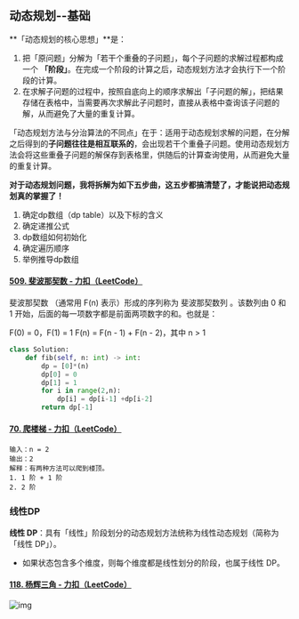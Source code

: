 ## 动态规划--基础



**「动态规划的核心思想」**是：

1. 把「原问题」分解为「若干个重叠的子问题」，每个子问题的求解过程都构成一个 **「阶段」**。在完成一个阶段的计算之后，动态规划方法才会执行下一个阶段的计算。
2. 在求解子问题的过程中，按照自底向上的顺序求解出「子问题的解」，把结果存储在表格中，当需要再次求解此子问题时，直接从表格中查询该子问题的解，从而避免了大量的重复计算。

「动态规划方法与分治算法的不同点」在于：适用于动态规划求解的问题，在分解之后得到的**子问题往往是相互联系的**，会出现若干个重叠子问题。使用动态规划方法会将这些重叠子问题的解保存到表格里，供随后的计算查询使用，从而避免大量的重复计算。



**对于动态规划问题，我将拆解为如下五步曲，这五步都搞清楚了，才能说把动态规划真的掌握了！**

1. 确定dp数组（dp table）以及下标的含义
2. 确定递推公式
3. dp数组如何初始化
4. 确定遍历顺序
5. 举例推导dp数组







#### [509. 斐波那契数 - 力扣（LeetCode）](https://leetcode.cn/problems/fibonacci-number/)

斐波那契数 （通常用 F(n) 表示）形成的序列称为 斐波那契数列 。该数列由 0 和 1 开始，后面的每一项数字都是前面两项数字的和。也就是：

F(0) = 0，F(1) = 1
F(n) = F(n - 1) + F(n - 2)，其中 n > 1

```python
class Solution:
    def fib(self, n: int) -> int:
        dp = [0]*(n)
        dp[0] = 0
        dp[1] = 1
        for i in range(2,n):
            dp[i] = dp[i-1] +dp[i-2]
        return dp[-1]
```

#### [70. 爬楼梯 - 力扣（LeetCode）](https://leetcode.cn/problems/climbing-stairs/)

```
输入：n = 2
输出：2
解释：有两种方法可以爬到楼顶。
1. 1 阶 + 1 阶
2. 2 阶
```



### 线性DP

**线性 DP**：具有「线性」阶段划分的动态规划方法统称为线性动态规划（简称为「线性 DP」）。

- 如果状态包含多个维度，则每个维度都是线性划分的阶段，也属于线性 DP。

#### [118. 杨辉三角 - 力扣（LeetCode）](https://leetcode.cn/problems/pascals-triangle/)

![img](https://pic.leetcode-cn.com/1626927345-DZmfxB-PascalTriangleAnimated2.gif)



```python
```



